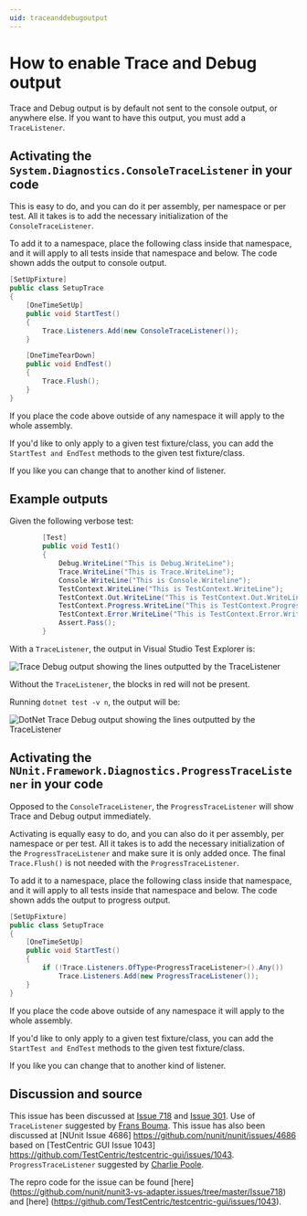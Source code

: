 ```yaml
---
uid: traceanddebugoutput
---
```


# How to enable Trace and Debug output

Trace and Debug output is by default not sent to the console output, or anywhere else.  If you want to have this output,
you must add a `TraceListener`.

## Activating the `System.Diagnostics.ConsoleTraceListener` in your code

This is easy to do, and you can do it per assembly, per namespace or per test.  All it takes is to add the necessary
initialization of the `ConsoleTraceListener`.

To add it to a namespace, place the following class inside that namespace, and it will apply to all tests inside that
namespace and below.  The code shown adds the output to console output.

```csharp
[SetUpFixture]
public class SetupTrace
{
    [OneTimeSetUp]
    public void StartTest()
    {
        Trace.Listeners.Add(new ConsoleTraceListener());
    }

    [OneTimeTearDown]
    public void EndTest()
    {
        Trace.Flush();
    }
}
```

If you place the code above outside of any namespace it will apply to the whole assembly.

If you'd like to only apply to a given test fixture/class, you can add the `StartTest and EndTest` methods to the given
test fixture/class.

If you like you can change that to another kind of listener.

## Example outputs

Given the following verbose test:

```csharp
        [Test]
        public void Test1()
        {
            Debug.WriteLine("This is Debug.WriteLine");
            Trace.WriteLine("This is Trace.WriteLine");
            Console.WriteLine("This is Console.Writeline");
            TestContext.WriteLine("This is TestContext.WriteLine");
            TestContext.Out.WriteLine("This is TestContext.Out.WriteLine");
            TestContext.Progress.WriteLine("This is TestContext.Progress.WriteLine");
            TestContext.Error.WriteLine("This is TestContext.Error.WriteLine");
            Assert.Pass();
        }
```

With a `TraceListener`, the output in Visual Studio Test Explorer is:

![Trace Debug output showing the lines outputted by the TraceListener](../../images/TraceDebug1.png)

Without the `TraceListener`, the blocks in red will not be present.

Running `dotnet test -v n`, the output will be:

![DotNet Trace Debug output showing the lines outputted by the TraceListener](../../images/TraceDebug2.png)

## Activating the `NUnit.Framework.Diagnostics.ProgressTraceListener` in your code

Opposed to the `ConsoleTraceListener`, the `ProgressTraceListener` will show Trace and Debug output immediately.

Activating is equally easy to do, and you can also do it per assembly, per namespace or per test.  All it takes is to add the necessary
initialization of the `ProgressTraceListener` and make sure it is only added once.  The final `Trace.Flush()` is not needed with
the `ProgressTraceListener`.

To add it to a namespace, place the following class inside that namespace, and it will apply to all tests inside that
namespace and below.  The code shown adds the output to progress output.

```csharp
[SetUpFixture]
public class SetupTrace
{
    [OneTimeSetUp]
    public void StartTest()
    {
        if (!Trace.Listeners.OfType<ProgressTraceListener>().Any())
            Trace.Listeners.Add(new ProgressTraceListener());
    }
}
```

If you place the code above outside of any namespace it will apply to the whole assembly.

If you'd like to only apply to a given test fixture/class, you can add the `StartTest and EndTest` methods to the given
test fixture/class.

If you like you can change that to another kind of listener.

## Discussion and source

This issue has been discussed at [Issue 718](https://github.com/nunit/nunit3-vs-adapter/issues/718) and [Issue
301](https://github.com/nunit/nunit3-vs-adapter/issues/301).  Use of `TraceListener` suggested by [Frans
Bouma](https://github.com/FransBouma).  This issue has also been discussed at [NUnit Issue 4686]
https://github.com/nunit/nunit/issues/4686 based on [TestCentric GUI Issue 1043]
https://github.com/TestCentric/testcentric-gui/issues/1043.  `ProgressTraceListener` suggested by [Charlie
Poole](https://github.com/CharliePoole).

The repro code for the issue can be found [here]
(https://github.com/nunit/nunit3-vs-adapter.issues/tree/master/Issue718) and [here]
(https://github.com/TestCentric/testcentric-gui/issues/1043).
